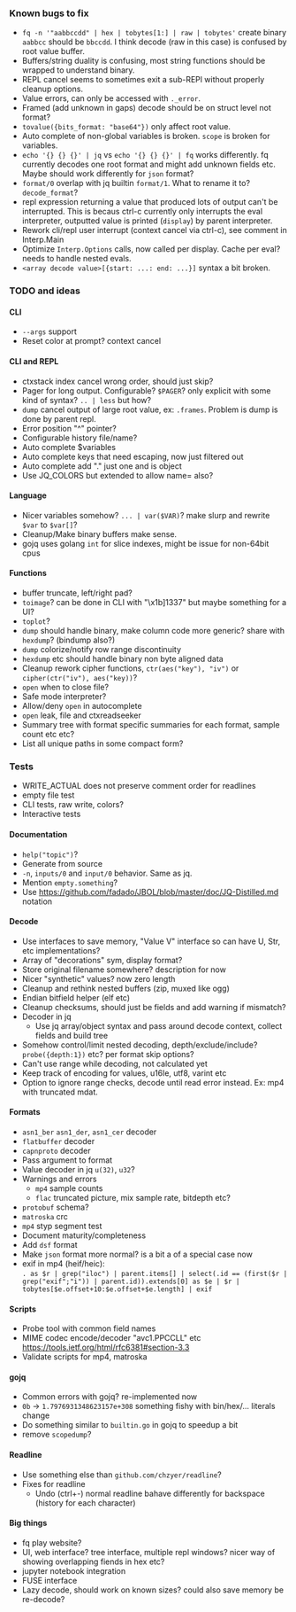 ### Known bugs to fix

- `fq -n '"aabbccdd" | hex | tobytes[1:] | raw | tobytes'` create binary `aabbcc` should be `bbccdd`. I think decode (raw in this case) is confused by root value buffer.
- Buffers/string duality is confusing, most string functions should be wrapped to understand binary.
- REPL cancel seems to sometimes exit a sub-REPl without properly cleanup options.
- Value errors, can only be accessed with `._error`.
- Framed (add unknown in gaps) decode should be on struct level not format?
- `tovalue({bits_format: "base64"})` only affect root value.
- Auto complete of non-global variables is broken. `scope` is broken for variables.
- `echo '{} {} {}' | jq` vs `echo '{} {} {}' | fq` works differently. fq currently decodes one root format and might add unknown fields etc. Maybe should work differently for `json` format?
- `format/0` overlap with jq builtin `format/1`. What to rename it to? `decode_format`?
- repl expression returning a value that produced lots of output can't be interrupted. This is becaus ctrl-c currently only interrupts the eval interpreter, outputted value is printed (`display`) by parent interpreter.
- Rework cli/repl user interrupt (context cancel via ctrl-c), see comment in Interp.Main
- Optimize `Interp.Options` calls, now called per display. Cache per eval? needs to handle nested evals.
- `<array decode value>[{start: ...: end: ...}]` syntax a bit broken.

### TODO and ideas

#### CLI

- `--args` support
- Reset color at prompt? context cancel

#### CLI and REPL

- ctxstack index cancel wrong order, should just skip?
- Pager for long output. Configurable? `$PAGER`? only explicit with some kind of syntax? `.. | less` but how?
- `dump` cancel output of large root value, ex: `.frames`. Problem is dump is done by parent repl.
- Error position "^" pointer?
- Configurable history file/name?
- Auto complete $variables
- Auto complete keys that need escaping, now just filtered out
- Auto complete add "." just one and is object
- Use JQ_COLORS but extended to allow name= also?

#### Language

- Nicer variables somehow? `... | var($VAR)`? make slurp and rewrite `$var` to `$var[]`?
- Cleanup/Make binary buffers make sense.
- gojq uses golang `int` for slice indexes, might be issue for non-64bit cpus

#### Functions

- buffer truncate, left/right pad?
- `toimage`? can be done in CLI with "\x1b]1337" but maybe something for a UI?
- `toplot`?
- `dump` should handle binary, make column code more generic? share with `hexdump`? (bindump also?)
- `dump` colorize/notify row range discontinuity
- `hexdump` etc should handle binary non byte aligned data
- Cleanup rework cipher functions, `ctr(aes("key"), "iv")` or `cipher(ctr("iv"), aes("key))`?
- `open` when to close file?
- Safe mode interpreter?
- Allow/deny `open` in autocomplete
- `open` leak, file and ctxreadseeker
- Summary tree with format specific summaries for each format, sample count etc etc?
- List all unique paths in some compact form?

### Tests

- WRITE_ACTUAL does not preserve comment order for readlines
- empty file test
- CLI tests, raw write, colors?
- Interactive tests

#### Documentation

- `help("topic")`?
- Generate from source
- `-n`, `inputs/0` and `input/0` behavior. Same as jq.
- Mention `empty.something`?
- Use https://github.com/fadado/JBOL/blob/master/doc/JQ-Distilled.md notation

#### Decode

- Use interfaces to save memory, "Value V" interface so can have U, Str, etc implementations?
- Array of "decorations" sym, display format?
- Store original filename somewhere? description for now
- Nicer "synthetic" values? now zero length
- Cleanup and rethink nested buffers (zip, muxed like ogg)
- Endian bitfield helper (elf etc)
- Cleanup checksums, should just be fields and add warning if mismatch?
- Decoder in jq
  - Use jq array/object syntax and pass around decode context, collect fields and build tree
- Somehow control/limit nested decoding, depth/exclude/include? `probe({depth:1})` etc? per format skip options?
- Can't use range while decoding, not calculated yet
- Keep track of encoding for values, u16le, utf8, varint etc
- Option to ignore range checks, decode until read error instead. Ex: mp4 with truncated mdat.

#### Formats

- `asn1_ber` `asn1_der`, `asn1_cer` decoder
- `flatbuffer` decoder
- `capnproto` decoder
- Pass argument to format
- Value decoder in jq `u(32)`, `u32`?
- Warnings and errors
  - `mp4` sample counts
  - `flac` truncated picture, mix sample rate, bitdepth etc?
- `protobuf` schema?
- `matroska` crc
- `mp4` styp segment test
- Document maturity/completeness
- Add `dsf` format
- Make `json` format more normal? is a bit a of a special case now
- exif in mp4 (heif/heic):<br>
`. as $r | grep("iloc") | parent.items[] | select(.id == (first($r | grep("exif";"i")) | parent.id)).extends[0] as $e | $r | tobytes[$e.offset+10:$e.offset+$e.length] | exif`

#### Scripts

- Probe tool with common field names
- MIME codec encode/decoder "avc1.PPCCLL" etc https://tools.ietf.org/html/rfc6381#section-3.3
- Validate scripts for mp4, matroska

#### gojq

- Common errors with gojq? re-implemented now
- `0b` -> `1.7976931348623157e+308` something fishy with bin/hex/... literals change
- Do something similar to `builtin.go` in gojq to speedup a bit
- remove `scopedump`?

#### Readline

- Use something else than `github.com/chzyer/readline`?
- Fixes for readline
  - Undo (ctrl+-) normal readline bahave differently for backspace (history for each character)

#### Big things

- fq play website?
- UI, web interface? tree interface, multiple repl windows? nicer way of showing overlapping fiends in hex etc?
- jupyter notebook integration
- FUSE interface
- Lazy decode, should work on known sizes? could also save memory be re-decode?
